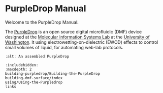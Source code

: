 # PurpleDrop Manual

Welcome to the PurpleDrop Manual. 

The [PurpleDrop](https://purpledrop.io) is an open source digital microfluidic (DMF) device designed at the [Molecular Information Systems Lab](https://misl.cs.washington.edu/) at the [University of Washington](http://www.washington.edu/). It using electrowetting-on-dielectric (EWOD) effects to control small volumes of liquid, for automating web-lab protocols. 

```{image} images/PurpleDropAssembled.png
:alt: An assembled PurpleDrop
```

```{toctree}
:includehidden:
:maxdepth: 2
building-purpledrop/Building-the-PurpleDrop
building-dmf-surface/index
using/Using-the-Purpledrop
links
```
